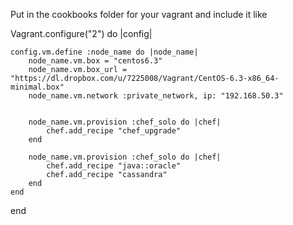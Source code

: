 Put in the cookbooks folder for your vagrant and include it like 

Vagrant.configure("2") do |config|

	config.vm.define :node_name do |node_name|
	    node_name.vm.box = "centos6.3"
		node_name.vm.box_url = "https://dl.dropbox.com/u/7225008/Vagrant/CentOS-6.3-x86_64-minimal.box"
		node_name.vm.network :private_network, ip: "192.168.50.3"


		node_name.vm.provision :chef_solo do |chef|
		  	chef.add_recipe "chef_upgrade"					
		end
		
		node_name.vm.provision :chef_solo do |chef|
			chef.add_recipe "java::oracle"
			chef.add_recipe "cassandra"			
		end
	end
	
end